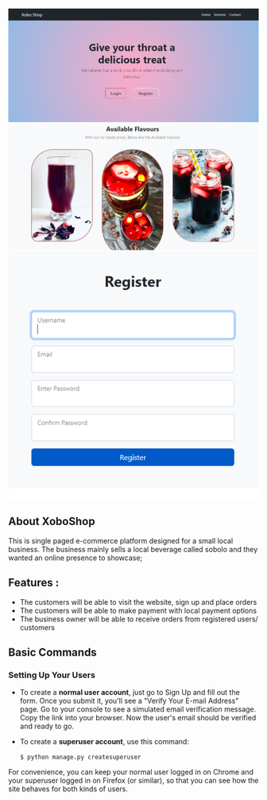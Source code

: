 <!-- [![Built with Cookiecutter Django](https://img.shields.io/badge/built%20with-Cookiecutter%20Django-ff69b4.svg?logo=cookiecutter)](https://github.com/cookiecutter/cookiecutter-django/)
[![Black code style](https://img.shields.io/badge/code%20style-black-000000.svg)](https://github.com/ambv/black) -->

<img src="./demo/zobo1.png" width=900>
<img src="./demo/zobo2.png" width=900>
<img src="./demo/zobo3.png" width=900>

## About XoboShop

This is single paged e-commerce platform designed for a small local business.
The business mainly sells a local beverage called sobolo and they wanted an online presence to showcase;

## Features :
- The customers will be able to visit the website, sign up and place orders 
- The customers will be able to make payment with local payment options
- The business owner will be able to receive orders from registered users/ customers


## Basic Commands

### Setting Up Your Users

- To create a **normal user account**, just go to Sign Up and fill out the form. Once you submit it, you'll see a "Verify Your E-mail Address" page. Go to your console to see a simulated email verification message. Copy the link into your browser. Now the user's email should be verified and ready to go.

- To create a **superuser account**, use this command:

      $ python manage.py createsuperuser

For convenience, you can keep your normal user logged in on Chrome and your superuser logged in on Firefox (or similar), so that you can see how the site behaves for both kinds of users.


